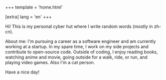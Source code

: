 +++
template = 'home.html'

[extra]
lang = 'en'
+++

Hi! This is my personal cyber hut where I write random words (mostly in zh-cn).

About me: I'm pursuing a career as a software engineer and am currently working at a startup. In my spare time, I work on my side projects and contribute to open-source code. Outside of coding, I enjoy reading books, watching anime and movie, going outside for a walk, ride, or run, and playing video games. Also I'm a cat person.

Have a nice day!
